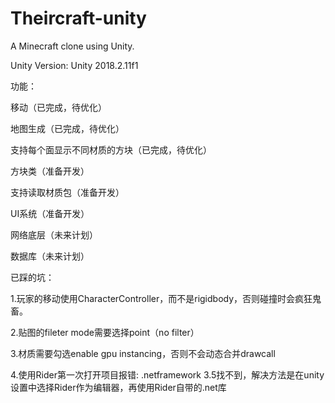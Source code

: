 # Theircraft-unity
A Minecraft clone using Unity.

Unity Version: Unity 2018.2.11f1

功能：

移动（已完成，待优化）

地图生成（已完成，待优化）

支持每个面显示不同材质的方块（已完成，待优化）

方块类（准备开发）

支持读取材质包（准备开发）

UI系统（准备开发）

网络底层（未来计划）

数据库（未来计划）


已踩的坑：

1.玩家的移动使用CharacterController，而不是rigidbody，否则碰撞时会疯狂鬼畜。

2.贴图的fileter mode需要选择point（no filter）

3.材质需要勾选enable gpu instancing，否则不会动态合并drawcall

4.使用Rider第一次打开项目报错: .netframework 3.5找不到，解决方法是在unity 设置中选择Rider作为编辑器，再使用Rider自带的.net库
